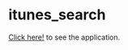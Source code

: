 # itunes_search

[Click here!](https://luizcarlosabbott.github.io/itunes_search) to see the application.
